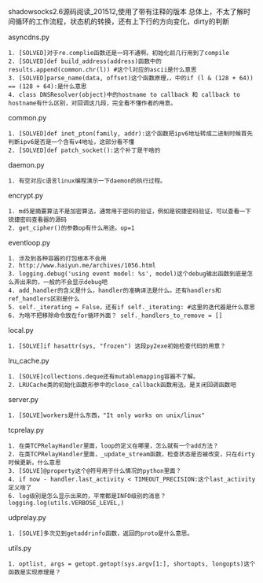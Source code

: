 shadowsocks2.6源码阅读_201512,使用了带有注释的版本
总体上，不太了解时间循环的工作流程，状态机的转换，还有上下行的方向变化，dirty的判断

asyncdns.py

	1. [SOLVED]对于re.complie函数还是一窍不通啊。初始化前几行用到了compile
	2. [SOLVED]def build_address(address)函数中的results.append(common.chr(l)) #这个l对应的ascii是什么意思
	3. [SOLVED]parse_name(data, offset)这个函数原理，，中的if (l & (128 + 64)) == (128 + 64):是什么意思
	4. class DNSResolver(object)中的hostname to callback 和 callback to hostname有什么区别，对回调这几段，完全看不懂作者的用意。


common.py

	1. [SOLVED]def inet_pton(family, addr):这个函数把ipv6地址转成二进制时候首先判断ipv6是否是一个含有v4地址，这部分看不懂
	2. [SOLVED]def patch_socket():这个补丁是干啥的


daemon.py

	1. 有空对应c语言linux编程演示一下daemon的执行过程。


encrypt.py

	1. md5是摘要算法不是加密算法，通常用于密码的验证，例如是锐捷密码验证，可以查看一下锐捷密码查看器的源码
	2. get_cipher()的参数op有什么用途。op=1


eventloop.py

	1. 涉及到各种容器的打包根本不会用
	2. http://www.haiyun.me/archives/1056.html
	3. logging.debug('using event model: %s', model)这个debug输出函数到底是怎么弄出来的，一般的不会显示debug吧
	4. add_handler的含义是什么，handler的准确译法是什么。还有handlers和ref_handlers区别是什么
	5. self._iterating = False，还有if self._iterating: #这里的迭代器是什么意思
	6. 为啥不把移除命令放在for循环外面？ self._handlers_to_remove = []


local.py

	1. [SOLVE]if hasattr(sys, "frozen") 这段py2exe初始检查代码的用意？


lru_cache.py

	1. [SOLVE]collections.deque还有mutablemapping容器不了解。
	2. LRUCache类的初始化函数形参中的close_callback函数用法，是关闭回调函数吧


server.py

	1. [SOLVE]workers是什么东西，"It only works on unix/linux"


tcprelay.py

	1. 在类TCPRelayHandler里面，loop的定义在哪里，怎么就有一个add方法？
	2. 在类TCPRelayHandler里面，_update_stream函数，检查状态是否被改变，只在dirty时候更新，什么意思
	3. [SOLVE]@property这个@符号用于什么情况的python里面？
	4. if now - handler.last_activity < TIMEOUT_PRECISION:这个last_activity定义啥了
	6. log级别是怎么显示出来的，平常都是INFO级别的消息？logging.log(utils.VERBOSE_LEVEL,)
	

udprelay.py

	1. [SOLVE]多次见到getaddrinfo函数，返回的proto是什么意思。


utils.py

	1. optlist, args = getopt.getopt(sys.argv[1:], shortopts, longopts)这个函数是实现原理是？

